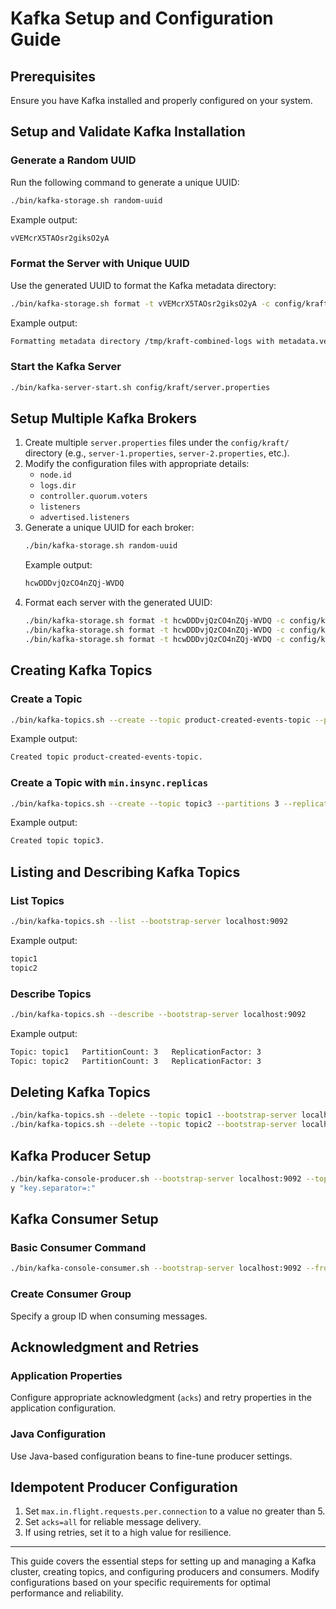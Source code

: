 # Kafka Setup and Configuration Guide

## Prerequisites
Ensure you have Kafka installed and properly configured on your system.

## Setup and Validate Kafka Installation

### Generate a Random UUID
Run the following command to generate a unique UUID:
```sh
./bin/kafka-storage.sh random-uuid
```
Example output:
```sh
vVEMcrX5TAOsr2giksO2yA
```

### Format the Server with Unique UUID
Use the generated UUID to format the Kafka metadata directory:
```sh
./bin/kafka-storage.sh format -t vVEMcrX5TAOsr2giksO2yA -c config/kraft/server.properties
```
Example output:
```sh
Formatting metadata directory /tmp/kraft-combined-logs with metadata.version 3.9-IV0.
```

### Start the Kafka Server
```sh
./bin/kafka-server-start.sh config/kraft/server.properties
```

## Setup Multiple Kafka Brokers
1. Create multiple `server.properties` files under the `config/kraft/` directory (e.g., `server-1.properties`, `server-2.properties`, etc.).
2. Modify the configuration files with appropriate details:
   - `node.id`
   - `logs.dir`
   - `controller.quorum.voters`
   - `listeners`
   - `advertised.listeners`
3. Generate a unique UUID for each broker:
   ```sh
   ./bin/kafka-storage.sh random-uuid
   ```
   Example output:
   ```sh
   hcwDDDvjQzCO4nZQj-WVDQ
   ```
4. Format each server with the generated UUID:
   ```sh
   ./bin/kafka-storage.sh format -t hcwDDDvjQzCO4nZQj-WVDQ -c config/kraft/server-1.properties
   ./bin/kafka-storage.sh format -t hcwDDDvjQzCO4nZQj-WVDQ -c config/kraft/server-2.properties
   ./bin/kafka-storage.sh format -t hcwDDDvjQzCO4nZQj-WVDQ -c config/kraft/server-3.properties
   ```

## Creating Kafka Topics
### Create a Topic
```sh
./bin/kafka-topics.sh --create --topic product-created-events-topic --partitions 3 --replication-factor 3 --bootstrap-server localhost:9092,localhost:9094,localhost:9096
```
Example output:
```sh
Created topic product-created-events-topic.
```

### Create a Topic with `min.insync.replicas`
```sh
./bin/kafka-topics.sh --create --topic topic3 --partitions 3 --replication-factor 3 --bootstrap-server localhost:9092,localhost:9094,localhost:9096 --config min.insync.replicas=2
```
Example output:
```sh
Created topic topic3.
```

## Listing and Describing Kafka Topics
### List Topics
```sh
./bin/kafka-topics.sh --list --bootstrap-server localhost:9092
```
Example output:
```sh
topic1
topic2
```

### Describe Topics
```sh
./bin/kafka-topics.sh --describe --bootstrap-server localhost:9092
```
Example output:
```sh
Topic: topic1	PartitionCount: 3	ReplicationFactor: 3
Topic: topic2	PartitionCount: 3	ReplicationFactor: 3
```

## Deleting Kafka Topics
```sh
./bin/kafka-topics.sh --delete --topic topic1 --bootstrap-server localhost:9092
./bin/kafka-topics.sh --delete --topic topic2 --bootstrap-server localhost:9092
```

## Kafka Producer Setup
```sh
./bin/kafka-console-producer.sh --bootstrap-server localhost:9092 --topic product-created-events-topic --property "parse.key=true" --propert
y "key.separator=:"
```

## Kafka Consumer Setup
### Basic Consumer Command
```sh
./bin/kafka-console-consumer.sh --bootstrap-server localhost:9092 --from-beginning --topic product-created-events-topic
```

### Create Consumer Group
Specify a group ID when consuming messages.

## Acknowledgment and Retries
### Application Properties
Configure appropriate acknowledgment (`acks`) and retry properties in the application configuration.

### Java Configuration
Use Java-based configuration beans to fine-tune producer settings.

## Idempotent Producer Configuration
1. Set `max.in.flight.requests.per.connection` to a value no greater than 5.
2. Set `acks=all` for reliable message delivery.
3. If using retries, set it to a high value for resilience.

---

This guide covers the essential steps for setting up and managing a Kafka cluster, creating topics, and configuring producers and consumers. Modify configurations based on your specific requirements for optimal performance and reliability.

